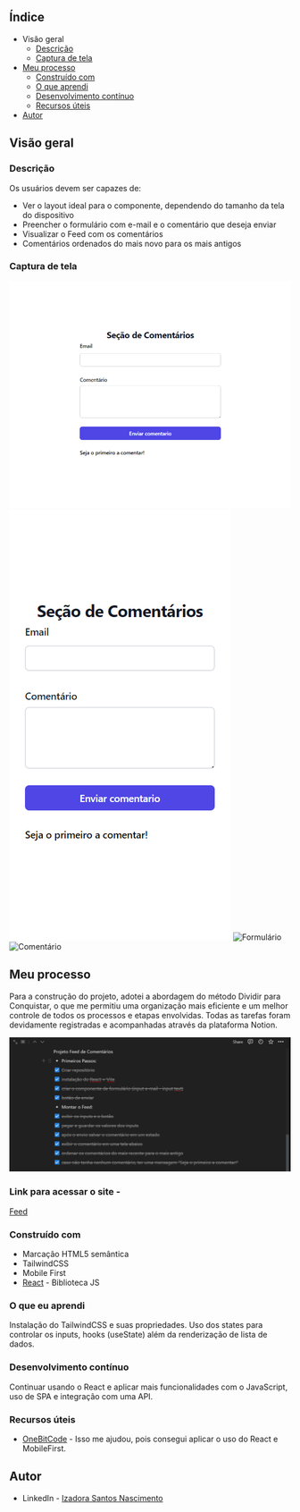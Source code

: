 ## Índice

- Visão geral
   - [Descrição](#descrição)
   - [Captura de tela](#captura-de-tela)
- [Meu processo](#meu-processo)
   - [Construído com](construiido-com)
   - [O que aprendi](#o-que-aprendi)
   - [Desenvolvimento contínuo](desenvolvimento-continuo)
   - [Recursos úteis](#useful-resources)
- [Autor](#autor)

## Visão geral

### Descrição

Os usuários devem ser capazes de:

- Ver o layout ideal para o componente, dependendo do tamanho da tela do dispositivo
- Preencher o formulário com e-mail e o comentário que deseja enviar
- Visualizar o Feed com os comentários
- Comentários ordenados do mais novo para os mais antigos

### Captura de tela

![Tablet](https://github.com/IzadoraNascimento/Feed/blob/master/src/assets/Feed-tablet.png)
![Mobile](https://github.com/IzadoraNascimento/Feed/blob/master/src/assets/Feed-mobile.png)
![Formulário](https://github.com/IzadoraNascimento/Feed/blob/master/src/assets/Feed-formulário.png)
![Comentário](https://github.com/IzadoraNascimento/Feed/blob/master/src/assets/Feed-comentário.png)

## Meu processo

Para a construção do projeto, adotei a abordagem do método Dividir para Conquistar, o que me permitiu uma organização mais eficiente e um melhor controle de todos os processos e etapas envolvidas. Todas as tarefas foram devidamente registradas e acompanhadas através da plataforma Notion.

![Notion](https://github.com/IzadoraNascimento/Feed/blob/master/src/assets/Notion.png)



### Link para acessar o site - 
[Feed](https://testimony-izadora.netlify.app/)

### Construído com

- Marcação HTML5 semântica
- TailwindCSS
- Mobile First
- [React](https://reactjs.org/) - Biblioteca JS

### O que eu aprendi

Instalação do TailwindCSS e suas propriedades. Uso dos states para controlar os inputs, hooks (useState) além da renderização de lista de dados. 

### Desenvolvimento contínuo

Continuar usando o React e aplicar mais funcionalidades com o JavaScript, uso de SPA e integração com uma API. 

### Recursos úteis

- [OneBitCode](https://cursos.onebitcode.com/) - Isso me ajudou, pois consegui aplicar o uso do React e MobileFirst. 

## Autor

- LinkedIn - [Izadora Santos Nascimento](https://www.linkedin.com/in/izadorasantosn/)
